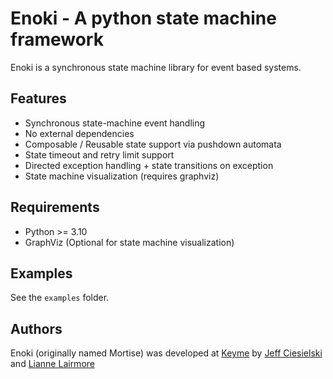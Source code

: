 # Enoki - A python state machine framework

Enoki is a synchronous state machine library for event based
systems.

## Features

* Synchronous state-machine event handling
* No external dependencies
* Composable / Reusable state support via pushdown automata
* State timeout and retry limit support
* Directed exception handling + state transitions on exception
* State machine visualization (requires graphviz)

## Requirements

* Python >= 3.10
* GraphViz (Optional for state machine visualization)

## Examples

See the `examples` folder.

## Authors

Enoki (originally named Mortise) was developed at [Keyme](www.key.me) by [Jeff Ciesielski](https://github.com/Jeff-Ciesielski) and [Lianne Lairmore](https://github.com/knithacker)
